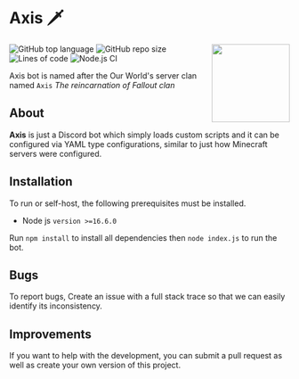 # Axis 🗡️

<img align="right" src="https://i.imgur.com/yRsHfHi.png" height="140" width="140">

![GitHub top language](https://img.shields.io/github/languages/top/FalloutStudios/Axis)
![GitHub repo size](https://img.shields.io/github/repo-size/FalloutStudios/Axis)
![Lines of code](https://img.shields.io/tokei/lines/github/FalloutStudios/Axis)
![Node.js CI](https://github.com/FalloutStudios/Axis/actions/workflows/node.js.yml/badge.svg?branch=main)

Axis bot is named after the Our World's server clan named `Axis` *The reincarnation of Fallout clan*

## About

**Axis** is just a Discord bot which simply loads custom scripts and it can be configured via YAML type configurations, similar to just how Minecraft servers were configured.

## Installation

To run or self-host, the following prerequisites must be installed.

+ Node js `version >=16.6.0`

Run `npm install` to install all dependencies then `node index.js` to run the bot.

## Bugs

To report bugs, Create an issue with a full stack trace so that we can easily identify its inconsistency.

## Improvements

If you want to help with the development, you can submit a pull request as well as create your own version of this project.
